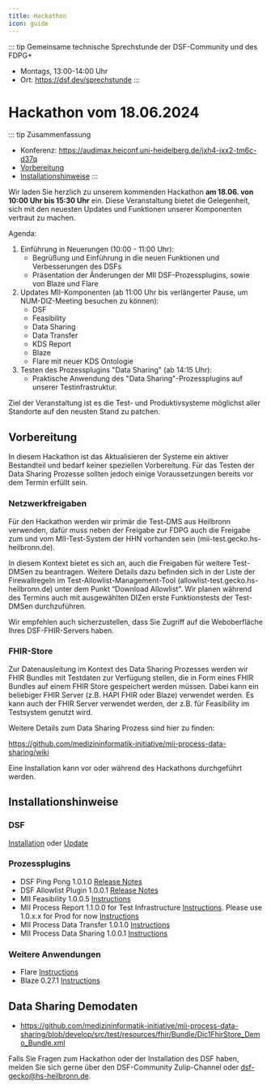 ```yaml
---
title: Hackathon
icon: guide
---
```


<!--<meta http-equiv="refresh" content="0;url=https://audimax.heiconf.uni-heidelberg.de/jxh4-jxx2-tm6c-d37q">-->

::: tip Gemeinsame technische Sprechstunde der DSF-Community und des FDPG+
- Montags, 13:00-14:00 Uhr
- Ort: https://dsf.dev/sprechstunde
:::


# Hackathon vom 18.06.2024

::: tip Zusammenfassung
- Konferenz: https://audimax.heiconf.uni-heidelberg.de/jxh4-jxx2-tm6c-d37q
- [Vorbereitung](#vorbereitung)
- [Installationshinweise](#installationshinweise)
:::

Wir laden Sie herzlich zu unserem kommenden Hackathon **am 18.06. von 10:00 Uhr bis 15:30 Uhr** ein. Diese Veranstaltung bietet die Gelegenheit, sich mit den neuesten Updates und Funktionen unserer Komponenten vertraut zu machen.


Agenda:

1. Einführung in Neuerungen (10:00 - 11:00 Uhr):
   - Begrüßung und Einführung in die neuen Funktionen und Verbesserungen des DSFs
   - Präsentation der Änderungen der MII DSF-Prozessplugins, sowie von Blaze und Flare 
2. Updates MII-Komponenten (ab 11:00 Uhr bis verlängerter Pause, um NUM-DIZ-Meeting besuchen zu können):  
   - DSF
   - Feasibility
   - Data Sharing
   - Data Transfer
   - KDS Report
   - Blaze
   - Flare mit neuer KDS Ontologie
3. Testen des Prozessplugins "Data Sharing" (ab 14:15 Uhr):
   - Praktische Anwendung des "Data Sharing"-Prozessplugins auf unserer Testinfrastruktur.

Ziel der Veranstaltung ist es die Test- und Produktivsysteme möglichst aller Standorte auf den neusten Stand zu patchen.




## Vorbereitung
In diesem Hackathon ist das Aktualisieren der Systeme ein aktiver Bestandteil und bedarf keiner speziellen Vorbereitung. Für das Testen der Data Sharing Prozesse sollten jedoch einige Voraussetzungen bereits vor dem Termin erfüllt sein.

### Netzwerkfreigaben

Für den Hackathon werden wir primär die Test-DMS aus Heilbronn verwenden, dafür muss neben der Freigabe zur FDPG auch die Freigabe zum und vom MII-Test-System der HHN vorhanden sein (mii-test.gecko.hs-heilbronn.de).

In diesem Kontext bietet es sich an, auch die Freigaben für weitere Test-DMSen zu beantragen. Weitere Details dazu befinden sich in der Liste der Firewallregeln im Test-Allowlist-Management-Tool (allowlist-test.gecko.hs-heilbronn.de) unter dem Punkt “Download Allowlist”. Wir planen während des Termins auch mit ausgewählten DIZen erste Funktionstests der Test-DMSen durchzuführen.

Wir empfehlen auch sicherzustellen, dass Sie Zugriff auf die Weboberfläche Ihres DSF-FHIR-Servers haben.

### FHIR-Store

Zur Datenausleitung im Kontext des Data Sharing Prozesses werden wir FHIR Bundles mit Testdaten zur Verfügung stellen, die in Form eines FHIR Bundles auf einem FHIR Store gespeichert werden müssen. Dabei kann ein beliebiger FHIR Server (z.B. HAPI FHIR oder Blaze) verwendet werden. Es kann auch der FHIR Server verwendet werden, der z.B. für Feasibility im Testsystem genutzt wird.

Weitere Details zum Data Sharing Prozess sind hier zu finden:

https://github.com/medizininformatik-initiative/mii-process-data-sharing/wiki

Eine Installation kann vor oder während des Hackathons durchgeführt werden.

## Installationshinweise

### DSF
[Installation](https://dsf.dev/stable/maintain/install.html) oder [Update](https://dsf.dev/stable/maintain/upgrade-from-1.html)

### Prozessplugins
- DSF Ping Pong 1.0.1.0 [Release Notes](https://github.com/datasharingframework/dsf-process-ping-pong/releases/tag/v1.0.1.0)
- DSF Allowlist Plugin 1.0.0.1 [Release Notes](https://github.com/datasharingframework/dsf-process-allow-list/releases/tag/v1.0.0.1)
- MII Feasibility 1.0.0.5 [Instructions](https://github.com/medizininformatik-initiative/feasibility-deploy/wiki/DSF-Middleware-Setup)
- MII Process Report 1.1.0.0 for Test Infrastructure [Instructions](https://github.com/medizininformatik-initiative/mii-process-report/wiki/Process-Report-Deployment-v1.1.x.x). Please use 1.0.x.x for Prod for now [Instructions](https://github.com/medizininformatik-initiative/mii-process-report/wiki/Process-Report-Deployment-v1.0.x.x)
- MII Process Data Transfer 1.0.1.0 [Instructions](https://github.com/medizininformatik-initiative/mii-process-data-transfer/wiki/Process-Data-Transfer-Deployment-v1.0.x.x)
- MII Process Data Sharing 1.0.0.1 [Instructions](https://github.com/medizininformatik-initiative/mii-process-data-sharing/wiki/Process-Data-Sharing-Deployment-v1.0.x.x)

### Weitere Anwendungen
- Flare [Instructions](https://github.com/medizininformatik-initiative/flare)
- Blaze 0.27.1 [Instructions](https://github.com/samply/blaze/blob/master/docs/deployment/README.md)

## Data Sharing Demodaten
- https://github.com/medizininformatik-initiative/mii-process-data-sharing/blob/develop/src/test/resources/fhir/Bundle/Dic1FhirStore_Demo_Bundle.xml



Falls Sie Fragen zum Hackathon oder der Installation des DSF haben, melden Sie sich gerne über den DSF-Community Zulip-Channel oder dsf-gecko@hs-heilbronn.de. 

